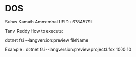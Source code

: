 # DOS
 
Suhas Kamath Ammembal  UFID : 62845791

Tanvi Reddy 
How to execute:

dotnet fsi --langversion:preview fileName <number of nodes> <number of requests>
 
Example : dotnet fsi --langversion:preview project3.fsx 1000 10

